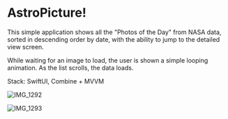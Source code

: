 # AstroPicture!

This simple application shows all the "Photos of the Day" from NASA data, sorted in descending order by date, with the ability to jump to the detailed view screen.

While waiting for an image to load, the user is shown a simple looping animation. As the list scrolls, the data loads.

Stack: SwiftUI, Combine + MVVM

![IMG_1292](https://user-images.githubusercontent.com/105930553/188572209-02edff24-90ab-465a-b414-5eafd82f3bf1.png)

![IMG_1293](https://user-images.githubusercontent.com/105930553/188572219-db4182e6-6116-4c67-8c43-d25f31c4cc1b.png)
